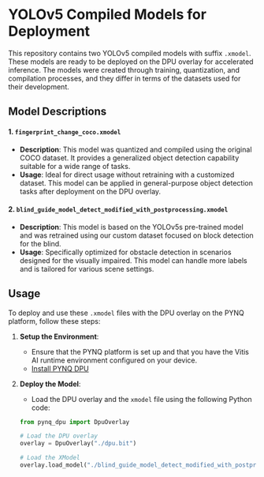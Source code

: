 # YOLOv5 Compiled Models for Deployment

This repository contains two YOLOv5 compiled models with suffix `.xmodel`. These models are ready to be deployed on the DPU overlay for accelerated inference. The models were created through training, quantization, and compilation processes, and they differ in terms of the datasets used for their development.

## Model Descriptions

#### 1. `fingerprint_change_coco.xmodel`

- **Description**: This model was quantized and compiled using the original COCO dataset. It provides a generalized object detection capability suitable for a wide range of tasks.
- **Usage**: Ideal for direct usage without retraining with a customized dataset. This model can be applied in general-purpose object detection tasks after deployment on the DPU overlay.

#### 2. `blind_guide_model_detect_modified_with_postprocessing.xmodel`

- **Description**: This model is based on the YOLOv5s pre-trained model and was retrained using our custom dataset focused on block detection for the blind.
- **Usage**: Specifically optimized for obstacle detection in scenarios designed for the visually impaired. This model can handle more labels and is tailored for various scene settings.


## Usage

To deploy and use these `.xmodel` files with the DPU overlay on the PYNQ platform, follow these steps:

1. **Setup the Environment**:
   - Ensure that the PYNQ platform is set up and that you have the Vitis AI runtime environment configured on your device.
   - [Install PYNQ DPU](https://github.com/amd/Kria-RoboticsAI?tab=readme-ov-file#3-install-pynq-dpu)

2. **Deploy the Model**:
   - Load the DPU overlay and the `xmodel` file using the following Python code:

   ```python
   from pynq_dpu import DpuOverlay

   # Load the DPU overlay
   overlay = DpuOverlay("./dpu.bit")

   # Load the XModel
   overlay.load_model("./blind_guide_model_detect_modified_with_postprocessing.xmodel")